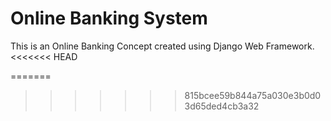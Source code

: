 # Online Banking System 

This is an Online Banking Concept created using Django Web Framework.
<<<<<<< HEAD


=======
>>>>>>> 815bcee59b844a75a030e3b0d03d65ded4cb3a32
